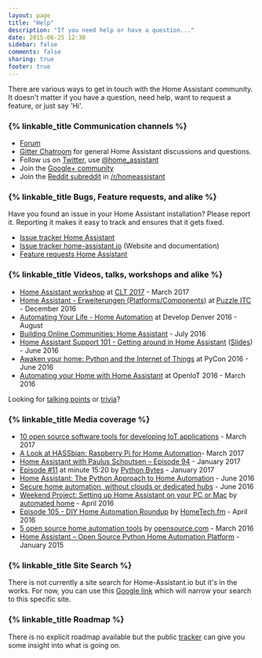 ```yaml
---
layout: page
title: "Help"
description: "If you need help or have a question..."
date: 2015-06-25 12:30
sidebar: false
comments: false
sharing: true
footer: true
---
```


There are various ways to get in touch with the Home Assistant community. It doesn't matter if you have a question, need help, want to request a feature, or just say 'Hi'.

### {% linkable_title Communication channels %} 

 - [Forum](https://community.home-assistant.io/)
 - [Gitter Chatroom](https://gitter.im/home-assistant/home-assistant) for general Home Assistant discussions and questions.
 - Follow us on [Twitter](https://twitter.com/home_assistant), use [@home_assistant](https://twitter.com/home_assistant)
 - Join the [Google+ community](https://plus.google.com/u/0/b/110560654828510104551/communities/106562234893511202708)
 - Join the [Reddit subreddit](https://reddit.com/r/homeassistant) in [/r/homeassistant](https://reddit.com/r/homeassistant)

### {% linkable_title Bugs, Feature requests, and alike %}

Have you found an issue in your Home Assistant installation? Please report it. Reporting it makes it easy to track and ensures that it gets fixed.

- [Issue tracker Home Assistant](https://github.com/home-assistant/home-assistant/issues)
- [Issue tracker home-assistant.io](https://github.com/home-assistant/home-assistant.io/issues) (Website and documentation)
- [Feature requests Home Assistant](https://community.home-assistant.io/c/feature-requests)

### {% linkable_title Videos, talks, workshops and alike %}

- [Home Assistant workshop](https://github.com/home-assistant/home-assistant-assets/tree/master/german/2017-clt-workshop) at [CLT 2017](https://chemnitzer.linux-tage.de/2017/de/) - March 2017
- [Home Assistant - Erweiterungen (Platforms/Components)](https://github.com/home-assistant/home-assistant-assets/tree/master/german/2016-puzzle) at [Puzzle ITC](https://www.puzzle.ch/de/) - December 2016
- [Automating Your Life - Home Automation](http://slides.com/teagan42/life_automation#/) at Develop Denver 2016 - August
- [Building Online Communities: Home Assistant](https://medium.com/@gitter/building-online-communities-home-assistant-8818dff671ad#.och4x4rhx) - July 2016
- [Home Assistant Support 101 - Getting around in Home Assistant](https://www.youtube.com/watch?v=dRfk9JAlPJk) ([Slides](https://docs.google.com/presentation/d/1PUnOpeFZxNj4LEjaohGqH_1hOGQGuS5yRHD1ThHr6nk/edit?usp=sharing)) - June 2016 
- [Awaken your home: Python and the Internet of Things](https://www.youtube.com/watch?v=Cfasc9EgbMU&list=PLKsVm4cWHDQB9JBcD7_ZfNcvC6xx47QHT&index=1) at PyCon 2016 - June 2016
- [Automating your Home with Home Assistant](https://www.youtube.com/watch?v=4-6rTwKl6ww&list=PLKsVm4cWHDQB9JBcD7_ZfNcvC6xx47QHT&index=2) at OpenIoT 2016 - March 2016

Looking for [talking points](/help/talking-points/) or [trivia](/help/trivia)?

### {% linkable_title Media coverage %}

- [10 open source software tools for developing IoT applications](http://www.cbronline.com/news/internet-of-things/10-open-source-software-tools-developing-iot-applications/) - March 2017
- [A Look at HASSbian: Raspberry Pi for Home Automation](http://www.piboards.com/2017/03/07/a-look-at-hassbian-raspberry-pi-for-home-automation/)- March 2017
- [Home Assistant with Paulus Schoutsen – Episode 94](https://www.podcastinit.com/episode-94-home-assistant-with-paulus-schoutsen/) - January 2017
- [Episode #11](https://pythonbytes.fm/episodes/show/11/django-2.0-is-dropping-python-2-entirely-pipenv-for-profile-functionality-and-pythonic-home-automation) at minute 15:20 by [Python Bytes](https://pythonbytes.fm/) - January 2017
- [Home Assistant: The Python Approach to Home Automation](https://www.linux.com/news/home-assistant-python-approach-home-automation-video) - June 2016
- [Secure home automation, without clouds or dedicated hubs](http://linuxgizmos.com/secure-home-automation-without-clouds-or-dedicated-hubs/) - June 2016
- [Weekend Project: Setting up Home Assistant on your PC or Mac](http://www.automatedhome.co.uk/software/weekend-project-setting-up-home-assistant-on-your-pc-or-mac.html) by [automated home](http://www.automatedhome.co.uk/) - April 2016
- [Episode 105 - DIY Home Automation Roundup](https://www.hometech.fm/shows/105) by [HomeTech.fm](https://www.hometech.fm/) - April 2016
- [5 open source home automation tools](https://opensource.com/life/16/3/5-open-source-home-automation-tools) by [opensource.com](https://opensource.com) - March 2016
- [Home Assistant – Open Source Python Home Automation Platform](http://www.automatedhome.co.uk/new-products/home-assistant-open-source-python-home-automation-platform.html) - January 2015

### {% linkable_title Site Search %}

There is not currently a site search for Home-Assistant.io but it's in the works. For now, you can use this [Google link](https://cse.google.com/cse/publicurl?cx=005053695590750500199:dtrfi8yigbi) which will narrow your search to this specific site.

### {% linkable_title Roadmap %}

There is no explicit roadmap available but the public [tracker](https://www.pivotaltracker.com/n/projects/1250084) can give you some insight into what is going on.
